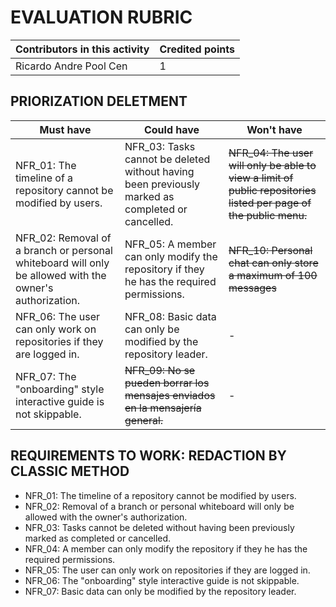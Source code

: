 # EVALUATION RUBRIC

Contributors in this activity | Credited points
----------------------------- | --------------------
Ricardo Andre Pool Cen | 1

## PRIORIZATION DELETMENT

Must have | Could have | Won't have
----------| ---------- | ----------
NFR_01: The timeline of a repository cannot be modified by users. | NFR_03: Tasks cannot be deleted without having been previously marked as completed or cancelled. | ~~NFR_04: The user will only be able to view a limit of public repositories listed per page of the public menu.~~
NFR_02: Removal of a branch or personal whiteboard will only be allowed with the owner's authorization. | NFR_05: A member can only modify the repository if they he has the required permissions. | ~~NFR_10: Personal chat can only store a maximum of 100 messages~~
NFR_06: The user can only work on repositories if they are logged in. | NFR_08: Basic data can only be modified by the repository leader. | -
NFR_07: The "onboarding" style interactive guide is not skippable. | ~~NFR_09: No se pueden borrar los mensajes enviados en la mensajería general.~~ | -

## REQUIREMENTS TO WORK: REDACTION BY CLASSIC METHOD

- NFR_01: The timeline of a repository cannot be modified by users.
- NFR_02: Removal of a branch or personal whiteboard will only be allowed with the owner's authorization.
- NFR_03: Tasks cannot be deleted without having been previously marked as completed or cancelled.
- NFR_04: A member can only modify the repository if they he has the required permissions.
- NFR_05: The user can only work on repositories if they are logged in.
- NFR_06: The "onboarding" style interactive guide is not skippable.
- NFR_07: Basic data can only be modified by the repository leader.
